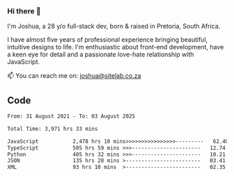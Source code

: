 ### Hi there 👋

I'm Joshua, a 28 y/o full-stack dev, born & raised in Pretoria, South Africa. 

I have almost five years of professional experience bringing beautiful, intuitive designs to life. I'm enthusiastic about front-end development, have a keen eye for detail and a passionate love-hate relationship with JavaScript.

📫 You can reach me on: joshua@sitelab.co.za

## **Code**

<!--START_SECTION:waka-->

```txt
From: 31 August 2021 - To: 03 August 2025

Total Time: 3,971 hrs 33 mins

JavaScript           2,478 hrs 10 mins>>>>>>>>>>>>>>>>---------   62.40 %
TypeScript           505 hrs 59 mins >>>----------------------   12.74 %
Python               405 hrs 32 mins >>>----------------------   10.21 %
JSON                 135 hrs 28 mins >------------------------   03.41 %
XML                  93 hrs 10 mins  >------------------------   02.35 %
```

<!--END_SECTION:waka-->
